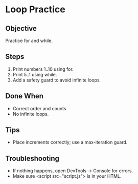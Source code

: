 # Loop Practice

## Objective
Practice for and while.

## Steps
1. Print numbers 1..10 using for.
2. Print 5..1 using while.
3. Add a safety guard to avoid infinite loops.

## Done When
- Correct order and counts.
- No infinite loops.

## Tips
- Place increments correctly; use a max-iteration guard.

## Troubleshooting
- If nothing happens, open DevTools → Console for errors.
- Make sure <script src=\"script.js\"></script> is in your HTML.
